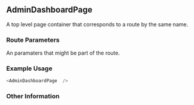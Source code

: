 ## AdminDashboardPage
A top level page container that corresponds to a route by the same name.

### Route Parameters
An paramaters that might be part of the route.

### Example Usage

```js
<AdminDashboardPage  />
```


### Other Information
